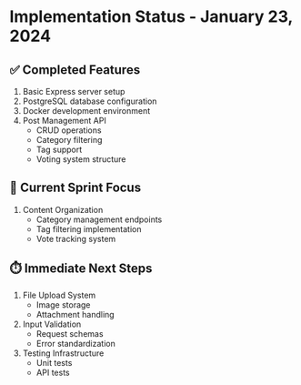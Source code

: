 # Implementation Status - January 23, 2024

## ✅ Completed Features
1. Basic Express server setup
2. PostgreSQL database configuration
3. Docker development environment
4. Post Management API
   - CRUD operations
   - Category filtering
   - Tag support
   - Voting system structure

## 🚧 Current Sprint Focus
1. Content Organization
   - Category management endpoints
   - Tag filtering implementation
   - Vote tracking system

## ⏱️ Immediate Next Steps
1. File Upload System
   - Image storage
   - Attachment handling
2. Input Validation
   - Request schemas
   - Error standardization
3. Testing Infrastructure
   - Unit tests
   - API tests 